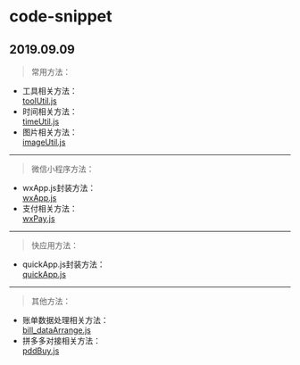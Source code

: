 # code-snippet
2019.09.09
---
> 常用方法：<br>
- 工具相关方法：<br>
[toolUtil.js](https://github.com/Mathilda-Chen/code-snippet/blob/master/toolUtil.js)
- 时间相关方法：<br>
[timeUtil.js](https://github.com/Mathilda-Chen/code-snippet/blob/master/timeUtil.js)
- 图片相关方法：<br>
[imageUtil.js](https://github.com/Mathilda-Chen/code-snippet/blob/master/imageUtil.js)
---
> 微信小程序方法：<br>
- wxApp.js封装方法：<br>
[wxApp.js](https://github.com/Mathilda-Chen/code-snippet/blob/master/wxApp.js)
- 支付相关方法：<br>
[wxPay.js](https://github.com/Mathilda-Chen/code-snippet/blob/master/wxPay.js)
---
> 快应用方法：<br>
- quickApp.js封装方法：<br>
[quickApp.js](https://github.com/Mathilda-Chen/code-snippet/blob/master/quickApp.js)
---
> 其他方法：<br>
- 账单数据处理相关方法：<br>
[bill_dataArrange.js](https://github.com/Mathilda-Chen/code-snippet/blob/master/bill_dataArrange.js)
- 拼多多对接相关方法：<br>
[pddBuy.js](https://github.com/Mathilda-Chen/code-snippet/blob/master/pddBuy.js)
